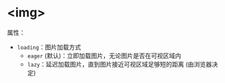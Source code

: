 # \<img\>

属性：

- `loading`：图片加载方式
  - `eager` (默认)：立即加载图片，无论图片是否在可视区域内
  - `lazy`：延迟加载图片，直到图片接近可视区域足够短的距离 (由浏览器决定)
